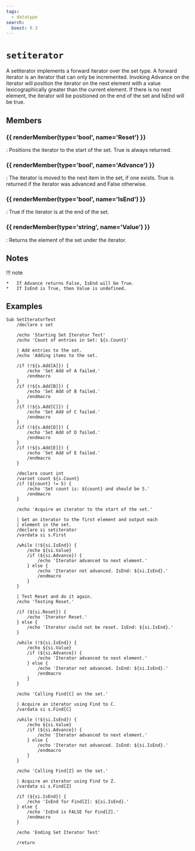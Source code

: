 ```yaml
---
tags:
  - datatype
search:
  boost: 0.3
---
```

# `setiterator`

<!--dt-desc-start-->
A setiterator implements a forward iterator over the set type. A forward iterator is an iterator that can only be incremented. Invoking Advance on the iterator will position the iterator on the next element with a value lexicographically greater than the current element. If there is no next element, the iterator will be positioned on the end of the set and IsEnd will be true.
<!--dt-desc-end-->

## Members
<!--dt-members-start-->
### {{ renderMember(type='bool', name='Reset') }}

:   Positions the iterator to the start of the set. True is always returned.

### {{ renderMember(type='bool', name='Advance') }}

:   The iterator is moved to the next item in the set, if one exists. True is returned if the iterator was advanced and False otherwise.

### {{ renderMember(type='bool', name='IsEnd') }}

:   True if the iterator is at the end of the set.

### {{ renderMember(type='string', name='Value') }}

:   Returns the element of the set under the iterator.

<!--dt-members-end-->

## Notes
!!! note

    *   If Advance returns False, IsEnd will be True.
    *   If IsEnd is True, then Value is undefined.

## Examples
<!--dt-examples-start-->
```
Sub SetIteratorTest
    /declare s set

    /echo 'Starting Set Iterator Test'
    /echo 'Count of entries in Set: ${s.Count}'

    | Add entries to the set.
    /echo 'Adding items to the set.

    /if (!${s.Add[A]}) {
        /echo 'Set Add of A failed.'
        /endmacro
    }
    /if (!${s.Add[B]}) {
        /echo 'Set Add of B failed.'
        /endmacro
    }
    /if (!${s.Add[C]}) {
        /echo 'Set Add of C failed.'    
        /endmacro
    }
    /if (!${s.Add[D]}) {
        /echo 'Set Add of D failed.'
        /endmacro
    }
    /if (!${s.Add[E]}) {
        /echo 'Set Add of E failed.'    
        /endmacro
    }

    /declare count int
    /varset count ${s.Count}
    /if (${count} != 5) {
        /echo 'Set count is: ${count} and should be 5.'
        /endmacro
    }

    /echo 'Acquire an iterator to the start of the set.'

    | Get an iterator to the first element and output each
    | element in the set.
    /declare si setiterator
    /vardata si s.First

    /while (!${si.IsEnd}) {
        /echo ${si.Value}
        /if (${si.Advance}) {
            /echo 'Iterator advanced to next element.'
        } else {
            /echo 'Iterator not advanced. IsEnd: ${si.IsEnd}.'
            /endmacro
        }
    }

    | Test Reset and do it again.
    /echo 'Testing Reset.'

    /if (${si.Reset}) {
        /echo 'Iterator Reset.'
    } else {
        /echo 'Iterator could not be reset. IsEnd: ${si.IsEnd}.'
    }

    /while (!${si.IsEnd}) {
        /echo ${si.Value}
        /if (${si.Advance}) {
            /echo 'Iterator advanced to next element.'
        } else {
            /echo 'Iterator not advanced. IsEnd: ${si.IsEnd}.'
            /endmacro
        }
    }

    /echo 'Calling Find[C] on the set.'

    | Acquire an iterator using Find to C.
    /vardata si s.Find[C]

    /while (!${si.IsEnd}) {
        /echo ${si.Value}
        /if (${si.Advance}) {
            /echo 'Iterator advanced to next element.'
        } else {
            /echo 'Iterator not advanced. IsEnd: ${si.IsEnd}.'
            /endmacro
        }
    }

    /echo 'Calling Find[Z] on the set.'

    | Acquire an iterator using Find to Z.
    /vardata si s.Find[Z]

    /if (${si.IsEnd}) {
        /echo 'IsEnd for Find[Z]: ${si.IsEnd}.'
    } else {
        /echo 'IsEnd is FALSE for Find[Z].'
        /endmacro
    }

    /echo 'Ending Set Iterator Test'
    
    /return
```
<!--dt-examples-end-->

<!--dt-linkrefs-start-->
[bool]: ../macroquest/reference/data-types/datatype-bool.md
[string]: ../macroquest/reference/data-types/datatype-string.md
<!--dt-linkrefs-end-->
